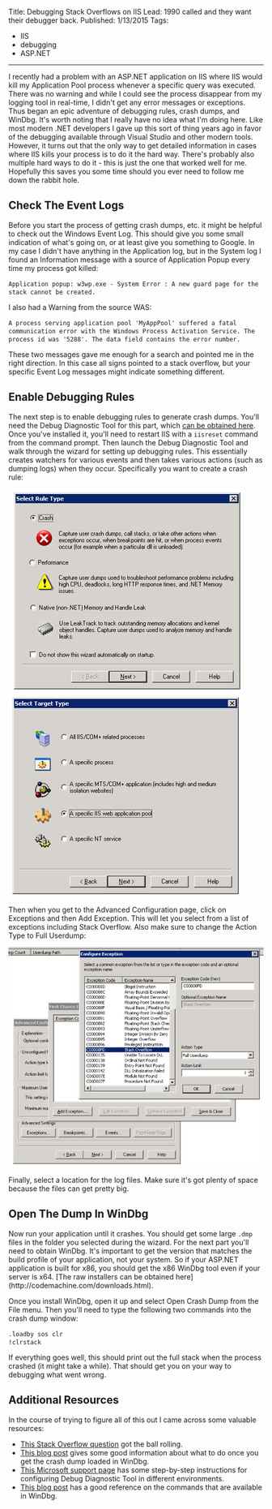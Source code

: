﻿Title: Debugging Stack Overflows on IIS
Lead: 1990 called and they want their debugger back.
Published: 1/13/2015
Tags:
  - IIS
  - debugging
  - ASP.NET
---
<p>I recently had a problem with an ASP.NET application on IIS where IIS would kill my Application Pool process whenever a specific query was executed. There was no warning and while I could see the process disappear from my logging tool in real-time, I didn't get any error messages or exceptions. Thus began an epic adventure of debugging rules, crash dumps, and WinDbg. It's worth noting that I really have no idea what I'm doing here. Like most modern .NET developers I gave up this sort of thing years ago in favor of the debugging available through Visual Studio and other modern tools. However, it turns out that the only way to get detailed information in cases where IIS kills your process is to do it the hard way. There's probably also multiple hard ways to do it - this is just the one that worked well for me. Hopefully this saves you some time should you ever need to follow me down the rabbit hole.</p>

<h2>Check The Event Logs</h2>

<p>Before you start the process of getting crash dumps, etc. it might be helpful to check out the Windows Event Log. This should give you some small indication of what's going on, or at least give you something to Google. In my case I didn't have anything in the Application log, but in the System log I found an Information message with a source of Application Popup every time my process got killed:</p>

```
Application popup: w3wp.exe - System Error : A new guard page for the stack cannot be created.
```

<p>I also had a Warning from the source WAS:</p>

```
A process serving application pool 'MyAppPool' suffered a fatal communication error with the Windows Process Activation Service. The process id was '5288'. The data field contains the error number.
```

<p>These two messages gave me enough for a search and pointed me in the right direction. In this case all signs pointed to a stack overflow, but your specific Event Log messages might indicate something different.</p>

<h2>Enable Debugging Rules</h2>

<p>The next step is to enable debugging rules to generate crash dumps. You'll need the Debug Diagnostic Tool for this part, which <a href="http://www.microsoft.com/en-us/download/details.aspx?id=42933">can be obtained here</a>. Once you've installed it, you'll need to restart IIS with a <code>iisreset</code> command from the command prompt. Then launch the Debug Diagnostic Tool and walk through the wizard for setting up debugging rules. This essentially creates watchers for various events and then takes various actions (such as dumping logs) when they occur. Specifically you want to create a crash rule:</p>

<img src="/posts/images/debug-diagnostic-1.png" class="img-fluid"></img>
<img src="/posts/images/debug-diagnostic-2.png" class="img-fluid"></img>

<p>Then when you get to the Advanced Configuration page, click on Exceptions and then Add Exception. This will let you select from a list of exceptions including Stack Overflow. Also make sure to change the Action Type to Full Userdump:</p>

<img src="/posts/images/debug-diagnostic-3.png" class="img-fluid"></img>

<p>Finally, select a location for the log files. Make sure it's got plenty of space because the files can get pretty big.</p>

<h2>Open The Dump In WinDbg</h2>

<p>Now run your application until it crashes. You should get some large <code>.dmp</code> files in the folder you selected during the wizard. For the next part you'll need to obtain WinDbg. It's important to get the version that matches the build profile of your application, not your system. So if your ASP.NET application is built for x86, you should get the x86 WinDbg tool even if your server is x64. [The raw installers can be obtained here](http://codemachine.com/downloads.html).</p>

<p>Once you install WinDbg, open it up and select Open Crash Dump from the File menu. Then you'll need to type the following two commands into the crash dump window:</p>

```
.loadby sos clr
!clrstack
```

<p>If everything goes well, this should print out the full stack when the process crashed (it might take a while). That should get you on your way to debugging what went wrong.</p>

<h2>Additional Resources</h2>

<p>In the course of trying to figure all of this out I came across some valuable resources:</p>

* <a href="http://stackoverflow.com/questions/5053708/how-to-debug-w3wp-exe-process-was-terminated-due-to-a-stack-overflow-works-on">This Stack Overflow question</a> got the ball rolling.
* <a href="http://blog.whitesites.com/Debugging-Faulting-Application-w3wp-exe-Crashes__634424707278896484_blog.htm">This blog post</a> gives some good information about what to do once you get the crash dump loaded in WinDbg.
* <a href="https://support.microsoft.com/kb/919789?wa=wsignin1.0">This Microsoft support page</a> has some step-by-step instructions for configuring Debug Diagnostic Tool in different environments.
* <a href="http://geekswithblogs.net/.NETonMyMind/archive/2006/03/14/72262.aspx">This blog post</a> has a good reference on the commands that are available in WinDbg.